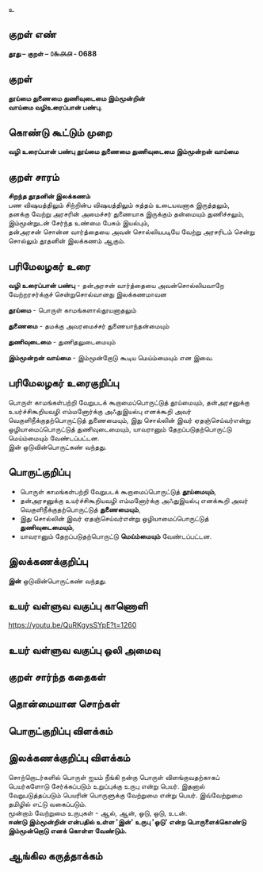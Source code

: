உ

## குறள் எண் 

**தூது – குறள் – ௦௬௮௮ - 0688**  

## குறள் 

**தூய்மை துணைமை துணிவுடைமை இம்மூன்றின்  
வாய்மை வழிஉரைப்பான் பண்பு.**  

## கொண்டு கூட்டும் முறை

**வழி உரைப்பான் பண்பு தூய்மை துணைமை துணிவுடைமை இம்மூன்றன் வாய்மை** 

## குறள் சாரம்   

**சிறந்த தூதனின் இலக்கணம்**  
பண விஷயத்திலும் சிற்றின்ப விஷயத்திலும் சுத்தம் உடையவனாக இருத்தலும்,  
தனக்கு வேற்று அரசரின் அமைச்சர் துணையாக இருக்கும் தன்மையும் துணிச்சலும்,  
இம்மூன்றுடன் சேர்ந்த உண்மை பேசும் இயல்பும்,  
தன்அரசன் சொன்ன வார்த்தையை அவன் சொல்லியபடியே வேற்று அரசரிடம் சென்று சொல்லும் தூதனின் இலக்கணம் ஆகும்.  

## பரிமேலழகர் உரை

**வழி உரைப்பான் பண்பு** - தன்அரசன் வார்த்தையை அவன்சொல்லியவாறே வேற்றரசர்க்குச் சென்றுசொல்வானது இலக்கணமாவன  

**தூய்மை** - பொருள் காமங்களால்தூயனாதலும்  

**துணைமை** - தமக்கு அவரமைச்சர் துணையாந்தன்மையும்  

**துணிவுடைமை** - துணிதலுடைமையும்  

**இம்மூன்றன் வாய்மை** - இம்மூன்றோடு கூடிய மெய்ம்மையும் என இவை.   

## பரிமேலழகர் உரைகுறிப்பு   

பொருள் காமங்கள்பற்றி வேறுபடக் கூறாமைப்பொருட்டுத் தூய்மையும், தன்அரசனுக்கு உயர்ச்சிகூறியவழி எம்மனோர்க்கு அஃதுஇயல்பு எனக்கூறி அவர் வெகுளிநீக்குதற்பொருட்டுத் துணைமையும், இது சொல்லின் இவர் ஏதஞ்செய்வர்என்று ஒழியாமைப்பொருட்டுத் துணிவுடைமையும், யாவரானும் தேறப்படுதற்பொருட்டு மெய்ம்மையும் வேண்டப்பட்டன.  
இன் ஒடுவின்பொருட்கண் வந்தது.  

## பொருட்குறிப்பு 

* பொருள் காமங்கள்பற்றி வேறுபடக் கூறாமைப்பொருட்டுத் **தூய்மையும்**,  
* தன்அரசனுக்கு உயர்ச்சிகூறியவழி எம்மனோர்க்கு அஃதுஇயல்பு எனக்கூறி அவர் வெகுளிநீக்குதற்பொருட்டுத் **துணைமையும்**,  
* இது சொல்லின் இவர் ஏதஞ்செய்வர்என்று ஒழியாமைப்பொருட்டுத் **துணிவுடைமையும்**,  
* யாவரானும் தேறப்படுதற்பொருட்டு **மெய்ம்மையும்** வேண்டப்பட்டன.    

## இலக்கணக்குறிப்பு  

**இன்** ஒடுவின்பொருட்கண் வந்தது.  

## உயர் வள்ளுவ வகுப்பு காணொளி

https://youtu.be/QuRKgysSYpE?t=1260 

## உயர் வள்ளுவ வகுப்பு ஒலி அமைவு 

 
## குறள் சார்ந்த கதைகள் 


## தொன்மையான சொற்கள்


## பொருட்குறிப்பு விளக்கம்


## இலக்கணக்குறிப்பு விளக்கம்

சொற்றொடர்களில் பொருள் ஐயம் நீங்கி நன்கு பொருள் விளங்குவதற்காகப் பெயர்களோடு சேர்க்கப்படும் உறுப்புக்கு உருபு என்று பெயர். இதனால் வேறுபடுத்தப்படும் பெயரின் பொருளுக்கு வேற்றுமை என்று பெயர். இவ்வேற்றுமை தமிழில் எட்டு வகைப்படும்.     
மூன்றாம் வேற்றுமை உருபுகள் - ஆல், ஆன், ஓடு, ஒடு, உடன்.    
**ஈண்டு இம்மூன்றின் என்பதில் உள்ள 'இன்' உருபு 'ஒடு' என்ற பொருளைக்கொண்டு இம்மூன்றொடு எனக் கொள்ள வேண்டும்.**

## ஆங்கில கருத்தாக்கம் 


